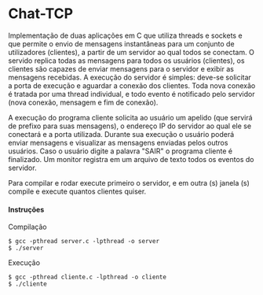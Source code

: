 # Chat-TCP
Implementação de duas aplicações em C que utiliza threads e sockets e que permite o envio de mensagens instantâneas para um conjunto de utilizadores (clientes), a partir de um servidor ao qual todos se conectam. O servido replica todas as mensagens para todos os usuários (clientes), os clientes são capazes de enviar mensagens para o servidor e exibir as mensagens recebidas. A execução do servidor é simples: deve-se solicitar a porta de execução e aguardar a conexão dos clientes. Toda nova conexão é tratada por uma thread individual, e todo evento é notificado pelo servidor (nova conexão, mensagem e fim de conexão). 

A execução do programa cliente solicita ao usuário um apelido (que servirá de prefixo para suas mensagens), o endereço IP do servidor ao qual ele se conectará e a porta utilizada. Durante sua execução o usuário poderá enviar mensagens e visualizar as mensagens enviadas pelos outros usuários. Caso o usuário digite a palavra "SAIR" o programa cliente é finalizado.
Um monitor registra em um arquivo de texto todos os eventos do servidor.

Para compilar e rodar execute primeiro o servidor, e em outra (s) janela (s) compile e execute quantos clientes quiser.

#### Instruções
Compilação
````
$ gcc -pthread server.c -lpthread -o server
$ ./server
````
Execução
````
$ gcc -pthread cliente.c -lpthread -o cliente
$ ./cliente
````
